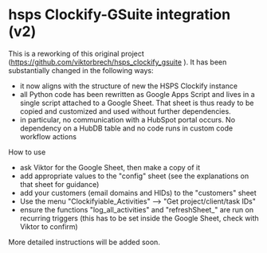 # hsps Clockify-GSuite integration (v2)

This is a reworking of this original project (https://github.com/viktorbrech/hsps_clockify_gsuite ). It has been substantially changed in the following ways:

* it now aligns with the structure of new the HSPS Clockify instance
* all Python code has been rewritten as Google Apps Script and lives in a single script attached to a Google Sheet. That sheet is thus ready to be copied and customized and used without further dependencies.
* in particular, no communication with a HubSpot portal occurs. No dependency on a HubDB table and no code runs in custom code workflow actions

How to use

* ask Viktor for the Google Sheet, then make a copy of it
* add appropriate values to the "config" sheet (see the explanations on that sheet for guidance)
* add your customers (email domains and HIDs) to the "customers" sheet
* Use the menu "Clockifyiable_Activities" --> "Get project/client/task IDs"
* ensure the functions "log_all_activities" and "refreshSheet_" are run on recurring triggers (this has to be set inside the Google Sheet, check with Viktor to confirm)

More detailed instructions will be added soon.
